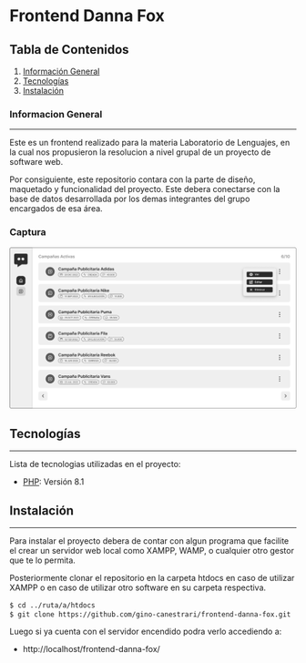# Frontend Danna Fox

## Tabla de Contenidos

1. [Información General](#informacion-general)
2. [Tecnologías](#tecnologías)
3. [Instalación](#Instalación)

### Informacion General

---

Este es un frontend realizado para la materia Laboratorio de Lenguajes, en la cual nos propusieron la resolucion a nivel grupal de un proyecto de software web.

Por consiguiente, este repositorio contara con la parte de diseño, maquetado y funcionalidad del proyecto. Este debera conectarse con la base de datos desarrollada por los demas integrantes del grupo encargados de esa área.

### Captura

![App Screenshot](./resources/mockup.png)

## Tecnologías

---

Lista de tecnologias utilizadas en el proyecto:

- [PHP](https://www.php.net/): Versión 8.1

## Instalación

---

Para instalar el proyecto debera de contar con algun programa que facilite el crear un servidor web local como XAMPP, WAMP, o cualquier otro gestor que te lo permita.

Posteriormente clonar el repositorio en la carpeta htdocs en caso de utilizar XAMPP o en caso de utilizar otro software en su carpeta respectiva.

```
$ cd ../ruta/a/htdocs
$ git clone https://github.com/gino-canestrari/frontend-danna-fox.git
```

Luego si ya cuenta con el servidor encendido podra verlo accediendo a:

- http://localhost/frontend-danna-fox/
